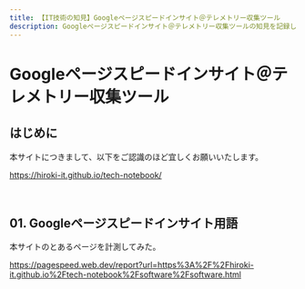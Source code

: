 ```yaml
---
title: 【IT技術の知見】Googleページスピードインサイト＠テレメトリー収集ツール
description: Googleページスピードインサイト＠テレメトリー収集ツールの知見を記録しています。
---
```


# Googleページスピードインサイト＠テレメトリー収集ツール

## はじめに

本サイトにつきまして、以下をご認識のほど宜しくお願いいたします。

https://hiroki-it.github.io/tech-notebook/

<br>

## 01. Googleページスピードインサイト用語

本サイトのとあるページを計測してみた。

https://pagespeed.web.dev/report?url=https%3A%2F%2Fhiroki-it.github.io%2Ftech-notebook%2Fsoftware%2Fsoftware.html
